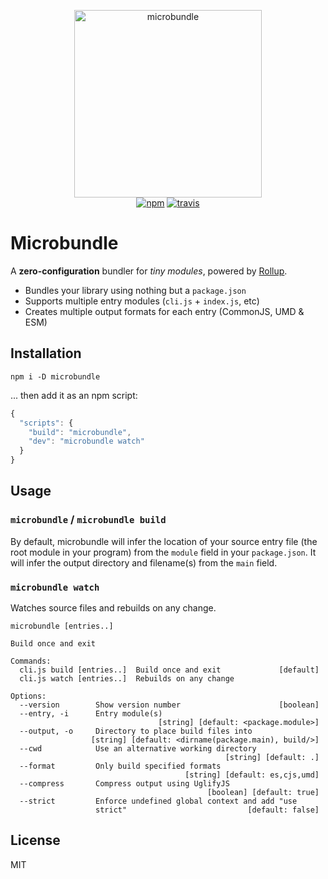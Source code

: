 <p align="center">
  <img src="https://i.imgur.com/MNIzAyI.png" width="300" height="300" alt="microbundle">
  <br>
  <a href="https://www.npmjs.org/package/microbundle"><img src="https://img.shields.io/npm/v/microbundle.svg?style=flat" alt="npm"></a> <a href="https://travis-ci.org/developit/microbundle"><img src="https://travis-ci.org/developit/microbundle.svg?branch=master" alt="travis"></a>
</p>

# Microbundle

A **zero-configuration** bundler for _tiny modules_, powered by [Rollup].

- Bundles your library using nothing but a `package.json`
- Supports multiple entry modules (`cli.js` + `index.js`, etc)
- Creates multiple output formats for each entry (CommonJS, UMD & ESM)

## Installation

`npm i -D microbundle`

... then add it as an npm script:

```js
{
  "scripts": {
    "build": "microbundle",
    "dev": "microbundle watch"
  }
}
```

## Usage


### `microbundle` / `microbundle build`

By default, microbundle will infer the location of your source entry file
(the root module in your program) from the `module` field in your `package.json`. It will infer the output directory and filename(s) from the `main` field.

### `microbundle watch`

Watches source files and rebuilds on any change.


```
microbundle [entries..]

Build once and exit

Commands:
  cli.js build [entries..]  Build once and exit             [default]
  cli.js watch [entries..]  Rebuilds on any change

Options:
  --version        Show version number                      [boolean]
  --entry, -i      Entry module(s)
                                 [string] [default: <package.module>]
  --output, -o     Directory to place build files into
                  [string] [default: <dirname(package.main), build/>]
  --cwd            Use an alternative working directory
                                                [string] [default: .]
  --format         Only build specified formats
                                       [string] [default: es,cjs,umd]
  --compress       Compress output using UglifyJS
                                            [boolean] [default: true]
  --strict         Enforce undefined global context and add "use
                   strict"                           [default: false]
```

## License

MIT


[Rollup]: https://github.com/rollup/rollup